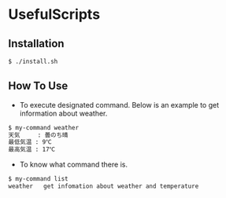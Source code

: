 # UsefulScripts

## Installation
```bash
$ ./install.sh
```

## How To Use
* To execute designated command. Below is an example to get information about weather.
```bash
$ my-command weather
天気     : 曇のち晴
最低気温 : 9℃ 
最高気温 : 17℃
```

* To know what command there is.
```bash
$ my-command list
weather   get infomation about weather and temperature
```

